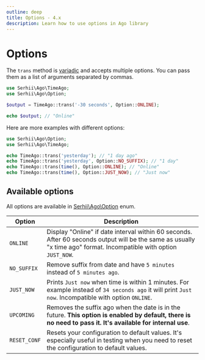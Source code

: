 ```yaml
---
outline: deep
title: Options - 4.x
description: Learn how to use options in Ago library
---
```


# Options
The `trans` method is [variadic](https://en.wikipedia.org/wiki/Variadic_function) and accepts multiple options. You can pass them as a list of arguments separated by commas.

```php
use Serhii\Ago\TimeAgo;
use Serhii\Ago\Option;

$output = TimeAgo::trans('-30 seconds', Option::ONLINE);

echo $output; // "Online"
```

Here are more examples with different options:

```php
use Serhii\Ago\Option;
use Serhii\Ago\TimeAgo;

echo TimeAgo::trans('yesterday'); // "1 day ago"
echo TimeAgo::trans('yesterday', Option::NO_SUFFIX); // "1 day"
echo TimeAgo::trans(time(), Option::ONLINE); // "Online"
echo TimeAgo::trans(time(), Option::JUST_NOW); // "Just now"
```

## Available options
All options are available in [Serhii\Ago\Option](https://github.com/php-ago/ago/blob/master/src/Option.php) enum.

| Option    | Description |
| --------- | ----------- |
| `ONLINE`    | Display "Online" if date interval within 60 seconds. After 60 seconds output will be the same as usually "x time ago" format. Incompatible with option `JUST_NOW`. |
| `NO_SUFFIX` | Remove suffix from date and have `5 minutes` instead of `5 minutes ago`. |
| `JUST_NOW`  | Prints `Just now` when time is within 1 minutes. For example instead of `34 seconds ago` it will print `Just now`. Incompatible with option `ONLINE`. |
| `UPCOMING`  | Removes the suffix ago when the date is in the future. **This option is enabled by default, there is no need to pass it. It's available for internal use**. |
| `RESET_CONF`  | Resets your configuration to default values. It's especially useful in testing when you need to reset the configuration to default values. |
